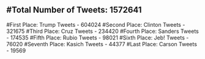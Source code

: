 #Total Number of Tweets: 1572641 
---
#First Place: Trump Tweets - 604024
#Second Place: Clinton Tweets - 321675
#Third Place: Cruz Tweets - 234420
#Fourth Place: Sanders Tweets - 174535
#Fifth Place: Rubio Tweets - 98021
#Sixth Place: Jeb! Tweets - 76020
#Seventh Place: Kasich Tweets - 44377
#Last Place: Carson Tweets - 19569
